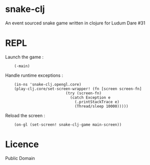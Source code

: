 snake-clj
=========

An event sourced snake game written in clojure for Ludum Dare #31

REPL
====

Launch the game :

        (-main)

Handle runtime exceptions :

        (in-ns 'snake-clj.opengl.core)
        (play-clj.core/set-screen-wrapper! (fn [screen screen-fn]
                               (try (screen-fn)
                                 (catch Exception e
                                   (.printStackTrace e)
                                   (Thread/sleep 10000)))))

Reload the screen :

        (on-gl (set-screen! snake-clj-game main-screen))



Licence
=======

Public Domain
